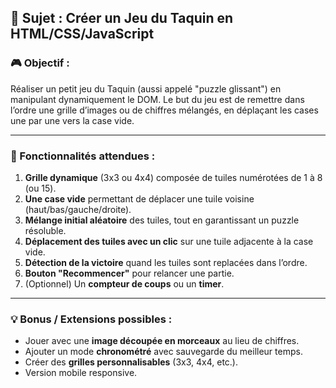 ## 🎯 Sujet : Créer un Jeu du Taquin en HTML/CSS/JavaScript

### 🎮 Objectif :
Réaliser un petit jeu du Taquin (aussi appelé "puzzle glissant") en manipulant dynamiquement le DOM. Le but du jeu est de remettre dans l’ordre une grille d’images ou de chiffres mélangés, en déplaçant les cases une par une vers la case vide.

---

### 🔧 Fonctionnalités attendues :

1. **Grille dynamique** (3x3 ou 4x4) composée de tuiles numérotées de 1 à 8 (ou 15).
2. **Une case vide** permettant de déplacer une tuile voisine (haut/bas/gauche/droite).
3. **Mélange initial aléatoire** des tuiles, tout en garantissant un puzzle résoluble.
4. **Déplacement des tuiles avec un clic** sur une tuile adjacente à la case vide.
5. **Détection de la victoire** quand les tuiles sont replacées dans l’ordre.
6. **Bouton "Recommencer"** pour relancer une partie.
7. (Optionnel) Un **compteur de coups** ou un **timer**.

---

### 💡 Bonus / Extensions possibles :

- Jouer avec une **image découpée en morceaux** au lieu de chiffres.
- Ajouter un mode **chronométré** avec sauvegarde du meilleur temps.
- Créer des **grilles personnalisables** (3x3, 4x4, etc.).
- Version mobile responsive.

